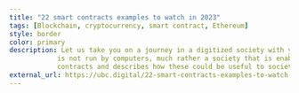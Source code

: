 ```yaml
---
title: "22 smart contracts examples to watch in 2023"
tags: [Blockchain, cryptocurrency, smart contract, Ethereum]
style: border
color: primary
description: Let us take you on a journey in a digitized society with your privacy, ownership and rights – always in mind. A society, that
            is not run by computers, much rather a society that is enabled by computers. This publication illustrates examples of smart
            contracts and describes how these could be useful to society today.
external_url: https://ubc.digital/22-smart-contracts-examples-to-watch-in-2023/
---
```

